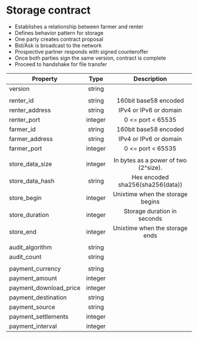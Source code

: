 # Storage contract

* Establishes a relationship between farmer and renter
* Defines behavior pattern for storage
* One party creates contract proposal
* Bid/Ask is broadcast to the network
* Prospective partner responds with signed counteroffer
* Once both parties sign the same version, contract is complete
* Proceed to handshake for file transfer 


| Property                  | Type                  | Description                               |
|---------------------------|:---------------------:|:-----------------------------------------:|
| version                   | string                |                                           |
|                           |                       |                                           |
| renter_id                 | string                | 160bit base58 encoded                     |
| renter_address            | string                | IPv4 or IPv6 or domain                    |
| renter_port               | integer               | 0 <= port < 65535                         |
| farmer_id                 | string                | 160bit base58 encoded                     |
| farmer_address            | string                | IPv4 or IPv6 or domain                    |
| farmer_port               | integer               | 0 <= port < 65535                         |
|                           |                       |                                           |
| store_data_size           | integer               | In bytes as a power of two (2^size).      |
| store_data_hash           | string                | Hex encoded sha256(sha256(data))          |
| store_begin               | integer               | Unixtime when the storage begins          |
| store_duration            | integer               | Storage duration in seconds               |
| store_end                 | integer               | Unixtime when the storage ends            |
|                           |                       |                                           |
| audit_algorithm           | string                |                                           |
| audit_count               | string                |                                           |
|                           |                       |                                           |
| payment_currency          | string                |                                           |
| payment_amount            | integer               |                                           |
| payment_download_price    | integer               |                                           |
| payment_destination       | string                |                                           |
| payment_source            | string                |                                           |
| payment_settlements       | integer               |                                           |
| payment_interval          | integer               |                                           |
